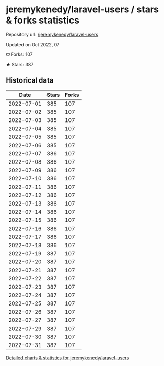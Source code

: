 # jeremykenedy/laravel-users / stars & forks statistics

Repository url: [/jeremykenedy/laravel-users](https://github.com/jeremykenedy/laravel-users)

Updated on Oct 2022, 07

☋ Forks: 107

★ Stars: 387

## Historical data
| Date | Stars | Forks |
|------|-------|-------|
| 2022-07-01 | 385 | 107 | 
| 2022-07-02 | 385 | 107 | 
| 2022-07-03 | 385 | 107 | 
| 2022-07-04 | 385 | 107 | 
| 2022-07-05 | 385 | 107 | 
| 2022-07-06 | 385 | 107 | 
| 2022-07-07 | 386 | 107 | 
| 2022-07-08 | 386 | 107 | 
| 2022-07-09 | 386 | 107 | 
| 2022-07-10 | 386 | 107 | 
| 2022-07-11 | 386 | 107 | 
| 2022-07-12 | 386 | 107 | 
| 2022-07-13 | 386 | 107 | 
| 2022-07-14 | 386 | 107 | 
| 2022-07-15 | 386 | 107 | 
| 2022-07-16 | 386 | 107 | 
| 2022-07-17 | 386 | 107 | 
| 2022-07-18 | 386 | 107 | 
| 2022-07-19 | 387 | 107 | 
| 2022-07-20 | 387 | 107 | 
| 2022-07-21 | 387 | 107 | 
| 2022-07-22 | 387 | 107 | 
| 2022-07-23 | 387 | 107 | 
| 2022-07-24 | 387 | 107 | 
| 2022-07-25 | 387 | 107 | 
| 2022-07-26 | 387 | 107 | 
| 2022-07-27 | 387 | 107 | 
| 2022-07-29 | 387 | 107 | 
| 2022-07-30 | 387 | 107 | 
| 2022-07-31 | 387 | 107 | 


[Detailed charts & statistics for jeremykenedy/laravel-users](https://reviewgithub.com/rep/jeremykenedy/laravel-users)
